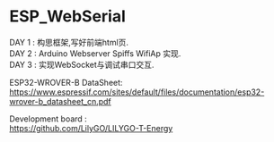 # ESP_WebSerial  

DAY 1 : 构思框架,写好前端html页.  
DAY 2 : Arduino Webserver Spiffs WifiAp 实现.  
DAY 3 : 实现WebSocket与调试串口交互.



ESP32­-WROVER­-B DataSheet:  
https://www.espressif.com/sites/default/files/documentation/esp32-wrover-b_datasheet_cn.pdf

Development board :  
https://github.com/LilyGO/LILYGO-T-Energy